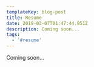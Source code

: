 ```yaml
---
templateKey: blog-post
title: Resume
date: 2019-03-07T01:47:44.951Z
description: Coming soon...
tags:
  - '#resume'
---
```

Coming soon...
